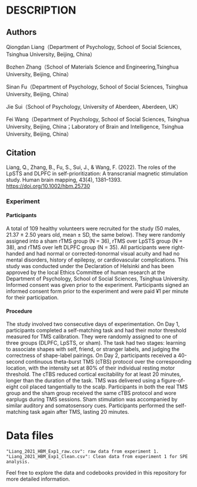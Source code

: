 # DESCRIPTION

## Authors

Qiongdan Liang（Department of Psychology, School of Social Sciences, Tsinghua University, Beijing, China）

Bozhen Zhang（School of Materials Science and Engineering,Tsinghua University, Beijing, China）

Sinan Fu（Department of Psychology, School of Social Sciences, Tsinghua University, Beijing, China）

Jie Sui（School of Psychology, University of Aberdeen, Aberdeen, UK）

Fei Wang（Department of Psychology, School of Social Sciences, Tsinghua University, Beijing, China；Laboratory of Brain and Intelligence, Tsinghua University, Beijing, China）

## Citation
Liang, Q., Zhang, B., Fu, S., Sui, J., & Wang, F. (2022). The roles of the LpSTS and DLPFC in self-prioritization: A transcranial magnetic stimulation study. Human brain mapping, 43(4), 1381–1393. https://doi.org/10.1002/hbm.25730

### Experiment 

#### Participants
A total of 109 healthy volunteers were recruited for the study (50 males, 21.37 ± 2.50 years old, mean ± SD, the same below). They were randomly assigned into a sham rTMS group (N = 36), rTMS over LpSTS group (N = 38), and rTMS over left DLPFC group (N = 35). All participants were right-handed and had normal or corrected-tonormal visual acuity and had no mental disorders, history of epilepsy, or cardiovascular complications. This study was conducted under the Declaration of Helsinki and has been approved by the local Ethics Committee of human research at the Department of Psychology, School of Social Sciences, Tsinghua University. Informed consent was given prior to the experiment. Participants signed an informed consent form prior to the experiment and were paid ¥1 per minute for their participation.

#### Procedure
The study involved two consecutive days of experimentation. On Day 1, participants completed a self-matching task and had their motor threshold measured for TMS calibration. They were randomly assigned to one of three groups (DLPFC, LpSTS, or sham). The task had two stages: learning to associate shapes with self, friend, or stranger labels, and judging the correctness of shape-label pairings. On Day 2, participants received a 40-second continuous theta-burst TMS (cTBS) protocol over the corresponding location, with the intensity set at 80% of their individual resting motor threshold. The cTBS reduced cortical excitability for at least 20 minutes, longer than the duration of the task. TMS was delivered using a figure-of-eight coil placed tangentially to the scalp. Participants in both the real TMS group and the sham group received the same cTBS protocol and wore earplugs during TMS sessions. Sham stimulation was accompanied by similar auditory and somatosensory cues. Participants performed the self-matching task again after TMS, lasting 20 minutes.


# Data files

```
"Liang_2021_HBM_Exp1_raw.csv": raw data from experiment 1.
"Liang_2021_HBM_Exp1_Clean.csv": Clean data from experiment 1 for SPE analysis.
```

Feel free to explore the data and codebooks provided in this repository for more detailed information.
